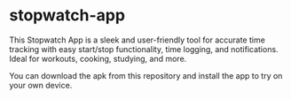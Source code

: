 # stopwatch-app
 This Stopwatch App is a sleek and user-friendly tool for accurate time tracking with easy start/stop functionality, time logging, and notifications. Ideal for workouts, cooking, studying, and more.

 You can download the apk from this repository and install the app to try on your own device.
